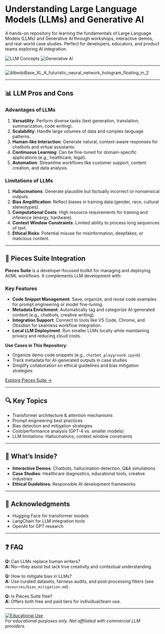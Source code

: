 # Understanding Large Language Models (LLMs) and Generative AI

A hands-on repository for learning the fundamentals of Large Language Models (LLMs) and Generative AI through workshops, interactive demos, and real-world case studies. Perfect for developers, educators, and product teams exploring AI integration.

![LLM Concepts](https://img.shields.io/badge/LLM-Concepts-blue)   ![Generative AI](https://img.shields.io/badge/Gen-AI-orange)

---

![AlbedoBase_XL_A_futuristic_neural_network_hologram_floating_in_2](https://github.com/user-attachments/assets/ca89b0b0-1c70-4ca4-a50d-4d05584ecbd1)

---

## 📊 LLM Pros and Cons

### **Advantages of LLMs**
1. **Versatility**: Perform diverse tasks (text generation, translation, summarization, code writing).
2. **Scalability**: Handle large volumes of data and complex language patterns.
3. **Human-like Interaction**: Generate natural, context-aware responses for chatbots and virtual assistants.
4. **Continuous Learning**: Can be fine-tuned for domain-specific applications (e.g., healthcare, legal).
5. **Automation**: Streamline workflows like customer support, content creation, and data analysis.

### **Limitations of LLMs**
1. **Hallucinations**: Generate plausible but factually incorrect or nonsensical outputs.
2. **Bias Amplification**: Reflect biases in training data (gender, race, cultural stereotypes).
3. **Computational Costs**: High resource requirements for training and inference (energy, hardware).
4. **Context Window Constraints**: Limited ability to process long sequences of text.
5. **Ethical Risks**: Potential misuse for misinformation, deepfakes, or malicious content.

---

## 🧩 Pieces Suite Integration

**Pieces Suite** is a developer-focused toolkit for managing and deploying AI/ML workflows. It complements LLM development with:

### **Key Features**
- **Code Snippet Management**: Save, organize, and reuse code examples for prompt engineering or model fine-tuning.
- **Metadata Enrichment**: Automatically tag and categorize AI-generated content (e.g., chatbots, creative writing).
- **Integration Support**: Connect to tools like VS Code, Chrome, and Obsidian for seamless workflow integration.
- **Local LLM Deployment**: Run smaller LLMs locally while maintaining privacy and reducing cloud costs.

**Use Cases in This Repository**:
- Organize demo code snippets (e.g., `chatbot_playground.ipynb`)
- Track metadata for AI-generated outputs in case studies
- Simplify collaboration on ethical guidelines and bias mitigation strategies

[Explore Pieces Suite →](https://pieces.app/)

---

## 🔍 Key Topics
- Transformer architecture & attention mechanisms
- Prompt engineering best practices
- Bias detection and mitigation strategies
- Cost/performance analysis (GPT-4 vs. smaller models)
- LLM limitations: Hallucinations, context window constraints

---

## 🚀 What’s Inside?
- **Interactive Demos**: Chatbots, hallucination detection, Q&A simulations
- **Case Studies**: Healthcare diagnostics, educational tools, creative industries
- **Ethical Guidelines**: Responsible AI development frameworks

---

## 🙏 Acknowledgments
- Hugging Face for transformer models
- LangChain for LLM integration tools
- OpenAI for GPT research

---

## ❓ FAQ
**Q:** Can LLMs replace human writers?  
**A:** No—they assist but lack true creativity and contextual understanding.

**Q:** How to mitigate bias in LLMs?  
**A:** Use curated datasets, fairness audits, and post-processing filters (see `resources/bias_mitigation.md`).

**Q:** Is Pieces Suite free?  
**A:** Offers both free and paid tiers for individual/team use.

---

[![Educational Use](https://img.shields.io/badge/Purpose-Education%20Only-lightgrey)](https://opensource.org/licenses/MIT)  
*For educational purposes only. Not affiliated with commercial LLM providers.*
